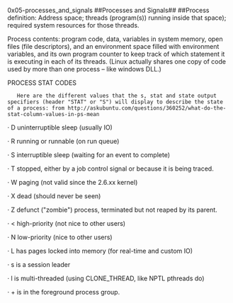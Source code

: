 0x05-processes_and_signals
##Processes and Signals##
##Process definition: Address space; threads (program(s)) running inside that space); required system resources for those threads.

Process contents: program code, data, variables in system memory, open files (file descriptors), and an environment space filled with environment variables, and its own program counter to keep track of which statement it is executing in each of its threads. (Linux actually shares one copy of code used by more than one process – like windows DLL.)

PROCESS STAT CODES

       Here are the different values that the s, stat and state output specifiers (header "STAT" or "S") will display to describe the state of a process: from http://askubuntu.com/questions/360252/what-do-the-stat-column-values-in-ps-mean

·         D    uninterruptible sleep (usually IO)

·         R    running or runnable (on run queue)

·         S    interruptible sleep (waiting for an event to complete)

·         T    stopped, either by a job control signal or because it is being traced.

·         W    paging (not valid since the 2.6.xx kernel)

·         X    dead (should never be seen)

·         Z    defunct ("zombie") process, terminated but not reaped by its parent.

·         <    high-priority (not nice to other users)

·         N    low-priority (nice to other users)

·         L    has pages locked into memory (for real-time and custom IO)

·         s    is a session leader

·         l    is multi-threaded (using CLONE_THREAD, like NPTL pthreads do)

·         +    is in the foreground process group.
